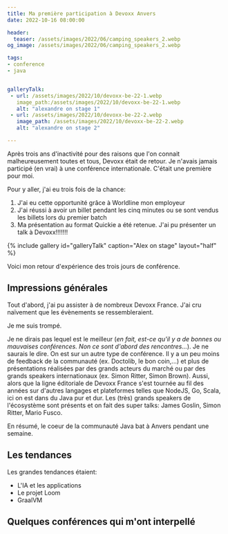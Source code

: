 ```yaml
---
title: Ma première participation à Devoxx Anvers
date: 2022-10-16 08:00:00

header:
  teaser: /assets/images/2022/06/camping_speakers_2.webp
og_image: /assets/images/2022/06/camping_speakers_2.webp

tags:
- conference
- java


galleryTalk:
 - url: /assets/images/2022/10/devoxx-be-22-1.webp 
   image_path:/assets/images/2022/10/devoxx-be-22-1.webp 
   alt: "alexandre on stage 1"
 - url: /assets/images/2022/10/devoxx-be-22-2.webp 
   image_path: /assets/images/2022/10/devoxx-be-22-2.webp 
   alt: "alexandre on stage 2"

---
```


Après trois ans d'inactivité pour des raisons que l'on connait malheureusement toutes et tous, Devoxx était de retour. 
Je n'avais jamais participé (en vrai) à une conférence internationale. C'était une première pour moi.

Pour y aller, j'ai eu trois fois de la chance:
1. J'ai eu cette opportunité grâce à Worldline mon employeur  
2. J'ai réussi à avoir un billet pendant les cinq minutes ou se sont vendus les billets lors du premier batch
3. Ma présentation au format Quickie a été retenue. J'ai pu présenter un talk à Devoxx!!!!!!!


{% include gallery id="galleryTalk" caption="Alex on stage"  layout="half" %}

Voici mon retour d'expérience des trois jours de conférence.

## Impressions générales

Tout d'abord, j'ai pu assister à de nombreux Devoxx France. J'ai cru naïvement que les évènements se ressembleraient. 

Je me suis trompé.

Je ne dirais pas lequel est le meilleur (*en fait, est-ce qu'il y a de bonnes ou mauvaises conférences. Non ce sont d'abord des rencontres...*). Je ne saurais le dire. On est sur un autre type de conférence. 
Il y a un peu moins de feedback de la communauté (ex. Doctolib, le bon coin,...) et plus de présentations réalisées par des grands acteurs du marché ou par des grands speakers internationaux (ex. Simon Ritter, Simon Brown).
Aussi, alors que la ligne éditoriale de Devoxx France s'est tournée au fil des années sur d'autres langages et plateformes telles que NodeJS, Go, Scala, ici on est dans du Java pur et dur.
Les (très) grands speakers de l'écosystème sont présents et on fait des super talks: James Goslin, Simon Ritter, Mario Fusco.

En résumé, le coeur de la communauté Java bat à Anvers pendant une semaine.

## Les tendances

Les grandes tendances étaient:
* L'IA et les applications
* Le projet Loom
* GraalVM

## Quelques conférences qui m'ont interpellé



